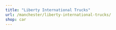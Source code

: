 ```yaml
---
title: "Liberty International Trucks"
url: /manchester/liberty-international-trucks/
shop: car
---
```

